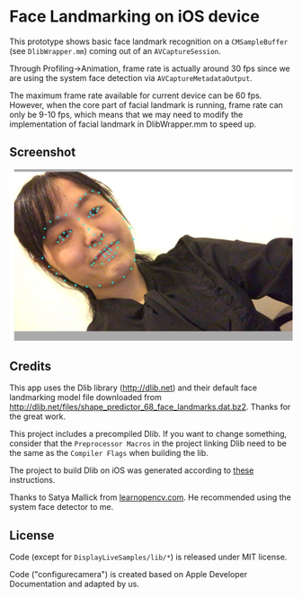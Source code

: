 # Face Landmarking on iOS device

This prototype shows basic face landmark recognition on a ```CMSampleBuffer``` (see ```DlibWrapper.mm```) coming out of an ```AVCaptureSession```.

Through Profiling->Animation, frame rate is actually around 30 fps since we are using the system face detection via ```AVCaptureMetadataOutput```.

The maximum frame rate available for current device can be 60 fps. However, when the core part of facial landmark is running, frame rate can only be 9-10 fps, which means that we may need to modify the implementation of facial landmark in DlibWrapper.mm to speed up.

## Screenshot

![screenshot](screenshot.png)

## Credits

This app uses the Dlib library (<http://dlib.net>) and their default face landmarking model file downloaded from <http://dlib.net/files/shape_predictor_68_face_landmarks.dat.bz2>. Thanks for the great work.

This project includes a precompiled Dlib. If you want to change something, consider that the ```Preprocessor Macros``` in the project linking Dlib need to be the same as the ```Compiler Flags``` when building the lib.

The project to build Dlib on iOS was generated according to [these](http://stackoverflow.com/a/35058969/972993) instructions. 

Thanks to Satya Mallick from [learnopencv.com](http://www.learnopencv.com). He recommended using the system face detector to me.

## License

Code (except for ```DisplayLiveSamples/lib/*```) is released under MIT license.

Code ("configurecamera") is created based on Apple Developer Documentation and adapted by us.
